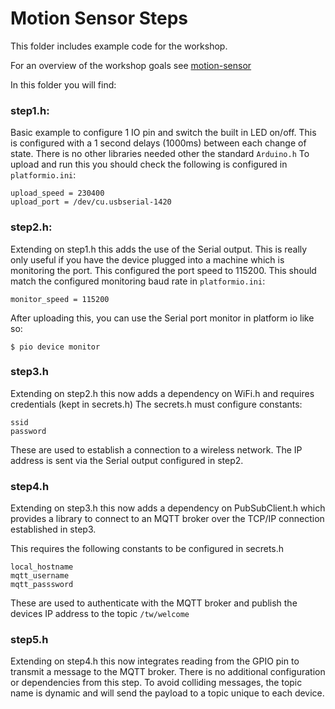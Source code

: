 # Motion Sensor Steps
This folder includes example code for the workshop.

For an overview of the workshop goals see [motion-sensor](../README.md)

In this folder you will find:

### step1.h:

Basic example to configure 1 IO pin and switch the built in LED on/off.
This is configured with a 1 second delays (1000ms) between each change of state.
There is no other libraries needed other the standard `Arduino.h`
To upload and run this you should check the following is configured in `platformio.ini`:

    upload_speed = 230400
    upload_port = /dev/cu.usbserial-1420

### step2.h:

Extending on step1.h this adds the use of the Serial output. This is really only useful
if you have the device plugged into a machine which is monitoring the port.
This configured the port speed to 115200. This should match the configured monitoring baud
rate in `platformio.ini`:

    monitor_speed = 115200

After uploading this, you can use the Serial port monitor in platform io like so:

    $ pio device monitor

### step3.h

Extending on step2.h this now adds a dependency on WiFi.h and requires credentials (kept in secrets.h)
The secrets.h must configure constants:

    ssid
    password

These are used to establish a connection to a wireless network. The IP address is sent via the Serial output
configured in step2.

### step4.h

Extending on step3.h this now adds a dependency on PubSubClient.h which provides a library to connect to an
MQTT broker over the TCP/IP connection established in step3.

This requires the following constants to be configured in secrets.h

    local_hostname
    mqtt_username
    mqtt_passsword

These are used to authenticate with the MQTT broker and publish the devices IP address to the topic `/tw/welcome`

### step5.h

Extending on step4.h this now integrates reading from the GPIO pin to transmit a message to the MQTT broker.
There is no additional configuration or dependencies from this step.
To avoid colliding messages, the topic name is dynamic and will send the payload to a topic unique to each device.
